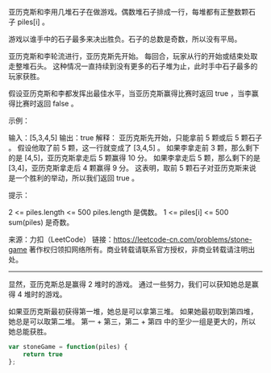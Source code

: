 亚历克斯和李用几堆石子在做游戏。偶数堆石子排成一行，每堆都有正整数颗石子 piles[i] 。

游戏以谁手中的石子最多来决出胜负。石子的总数是奇数，所以没有平局。

亚历克斯和李轮流进行，亚历克斯先开始。 
每回合，玩家从行的开始或结束处取走整堆石头。 
这种情况一直持续到没有更多的石子堆为止，此时手中石子最多的玩家获胜。

假设亚历克斯和李都发挥出最佳水平，当亚历克斯赢得比赛时返回 true ，当李赢得比赛时返回 false 。

示例：

输入：[5,3,4,5]
输出：true
解释：
亚历克斯先开始，只能拿前 5 颗或后 5 颗石子 。
假设他取了前 5 颗，这一行就变成了 [3,4,5] 。
如果李拿走前 3 颗，那么剩下的是 [4,5]，亚历克斯拿走后 5 颗赢得 10 分。
如果李拿走后 5 颗，那么剩下的是 [3,4]，亚历克斯拿走后 4 颗赢得 9 分。
这表明，取前 5 颗石子对亚历克斯来说是一个胜利的举动，所以我们返回 true 。
 

提示：

2 <= piles.length <= 500
piles.length 是偶数。
1 <= piles[i] <= 500
sum(piles) 是奇数。

来源：力扣（LeetCode）
链接：https://leetcode-cn.com/problems/stone-game
著作权归领扣网络所有。商业转载请联系官方授权，非商业转载请注明出处。

---

显然，亚历克斯总是赢得 2 堆时的游戏。 通过一些努力，我们可以获知她总是赢得 4 堆时的游戏。

如果亚历克斯最初获得第一堆，她总是可以拿第三堆。 
如果她最初取到第四堆，她总是可以取第二堆。
第一 + 第三，第二 + 第四 中的至少一组是更大的，所以她总能获胜。

```javascript
var stoneGame = function(piles) {
    return true
};
```






